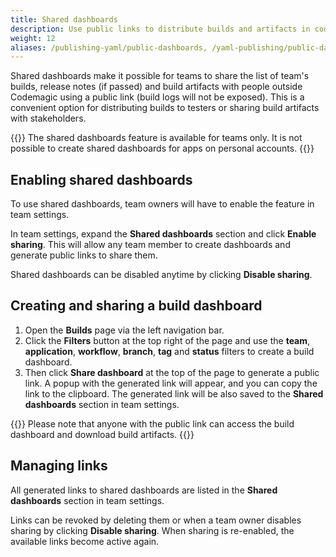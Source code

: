 ```yaml
---
title: Shared dashboards
description: Use public links to distribute builds and artifacts in codemagic.yaml
weight: 12
aliases: /publishing-yaml/public-dashboards, /yaml-publishing/public-dashboards
---
```


Shared dashboards make it possible for teams to share the list of team's builds, release notes (if passed) and build artifacts with people outside Codemagic using a public link (build logs will not be exposed). This is a convenient option for distributing builds to testers or sharing build artifacts with stakeholders. 

{{<notebox>}}
The shared dashboards feature is available for teams only. It is not possible to create shared dashboards for apps on personal accounts.
{{</notebox>}}

## Enabling shared dashboards

To use shared dashboards, team owners will have to enable the feature in team settings. 

In team settings, expand the **Shared dashboards** section and click **Enable sharing**. This will allow any team member to create dashboards and generate public links to share them.

Shared dashboards can be disabled anytime by clicking **Disable sharing**.

## Creating and sharing a build dashboard

1. Open the **Builds** page via the left navigation bar.
2. Click the **Filters** button at the top right of the page and use the **team**, **application**, **workflow**, **branch**, **tag** and **status** filters to create a build dashboard. 
3. Then click **Share dashboard** at the top of the page to generate a public link. A popup with the generated link will appear, and you can copy the link to the clipboard. The generated link will be also saved to the **Shared dashboards** section in team settings.

{{<notebox>}}
Please note that anyone with the public link can access the build dashboard and download build artifacts.
{{</notebox>}}

## Managing links

All generated links to shared dashboards are listed in the **Shared dashboards** section in team settings. 

Links can be revoked by deleting them or when a team owner disables sharing by clicking **Disable sharing**. When sharing is re-enabled, the available links become active again.

